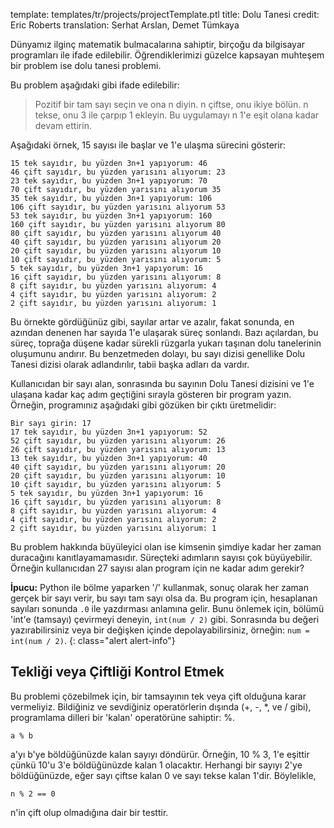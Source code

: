 template: templates/tr/projects/projectTemplate.ptl
title: Dolu Tanesi
credit: Eric Roberts
translation: Serhat Arslan, Demet Tümkaya

Dünyamız ilginç matematik bulmacalarına sahiptir, birçoğu da bilgisayar programları ile ifade edilebilir. Öğrendiklerimizi güzelce kapsayan muhteşem bir problem ise dolu tanesi problemi.

Bu problem aşağıdaki gibi ifade edilebilir:

> Pozitif bir tam sayı seçin ve ona n diyin.
> n çiftse, onu ikiye bölün.
> n tekse, onu 3 ile çarpıp 1 ekleyin.
> Bu uygulamayı n 1'e eşit olana kadar devam ettirin.

Aşağıdaki örnek, 15 sayısı ile başlar ve 1'e ulaşma sürecini gösterir:

```
15 tek sayıdır, bu yüzden 3n+1 yapıyorum: 46
46 çift sayıdır, bu yüzden yarısını alıyorum: 23
23 tek sayıdır, bu yüzden 3n+1 yapıyorum: 70
70 çift sayıdır, bu yüzden yarısını alıyorum 35
35 tek sayıdır, bu yüzden 3n+1 yapıyorum: 106
106 çift sayıdır, bu yüzden yarısını alıyorum 53
53 tek sayıdır, bu yüzden 3n+1 yapıyorum: 160
160 çift sayıdır, bu yüzden yarısını alıyorum 80
80 çift sayıdır, bu yüzden yarısını alıyorum 40
40 çift sayıdır, bu yüzden yarısını alıyorum 20
20 çift sayıdır, bu yüzden yarısını alıyorum 10
10 çift sayıdır, bu yüzden yarısını alıyorum: 5
5 tek sayıdır, bu yüzden 3n+1 yapıyorum: 16
16 çift sayıdır, bu yüzden yarısını alıyorum: 8
8 çift sayıdır, bu yüzden yarısını alıyorum: 4
4 çift sayıdır, bu yüzden yarısını alıyorum: 2
2 çift sayıdır, bu yüzden yarısını alıyorum: 1
```

Bu örnekte gördüğünüz gibi, sayılar artar ve azalır, fakat sonunda, en azından denenen har sayıda 1'e ulaşarak süreç sonlandı. Bazı açılardan, bu süreç, toprağa düşene kadar sürekli rüzgarla yukarı taşınan dolu tanelerinin oluşumunu andırır. Bu benzetmeden dolayı, bu sayı dizisi genellike Dolu Tanesi dizisi olarak adlandırılır, tabii başka adları da vardır.

Kullanıcıdan bir sayı alan, sonrasında bu sayının Dolu Tanesi dizisini ve 1'e ulaşana kadar kaç adım geçtiğini sırayla gösteren bir program yazın. Örneğin, programınız aşağıdaki gibi gözüken bir çıktı üretmelidir:

```
Bir sayı girin: 17
17 tek sayıdır, bu yüzden 3n+1 yapıyorum: 52
52 çift sayıdır, bu yüzden yarısını alıyorum: 26
26 çift sayıdır, bu yüzden yarısını alıyorum: 13
13 tek sayıdır, bu yüzden 3n+1 yapıyorum: 40
40 çift sayıdır, bu yüzden yarısını alıyorum: 20
20 çift sayıdır, bu yüzden yarısını alıyorum: 10
10 çift sayıdır, bu yüzden yarısını alıyorum: 5
5 tek sayıdır, bu yüzden 3n+1 yapıyorum: 16
16 çift sayıdır, bu yüzden yarısını alıyorum: 8
8 çift sayıdır, bu yüzden yarısını alıyorum: 4
4 çift sayıdır, bu yüzden yarısını alıyorum: 2
2 çift sayıdır, bu yüzden yarısını alıyorum: 1
```

Bu problem hakkında büyüleyici olan ise kimsenin şimdiye kadar her zaman duracağını kanıtlayamamasıdır. Süreçteki adımların sayısı çok büyüyebilir. Örneğin kullanıcıdan 27 sayısı alan program için ne kadar adım gerekir?

**İpucu:** Python ile bölme yaparken '/' kullanmak, sonuç olarak her zaman gerçek bir sayı verir, bu sayı tam sayı olsa da. Bu program için, hesaplanan sayıları sonunda `.0` ile yazdırması anlamına gelir. Bunu önlemek için, bölümü 'int'e (tamsayı) çevirmeyi deneyin, `int(num / 2)` gibi. Sonrasında bu değeri yazırabilirsiniz veya bir değişken içinde depolayabilirsiniz, örneğin: `num = int(num / 2)`.
{: class="alert alert-info"}

## Tekliği veya Çiftliği Kontrol Etmek
Bu problemi çözebilmek için, bir tamsayının tek veya çift olduğuna karar vermeliyiz. Bildiğiniz ve sevdiğiniz operatörlerin dışında (+, -, \*, ve / gibi), programlama dilleri bir 'kalan' operatörüne sahiptir: %.

```
a % b
```

a'yı b'ye böldüğünüzde kalan sayıyı döndürür. Örneğin, 10 % 3, 1'e eşittir çünkü 10'u 3'e böldüğünüzde kalan 1 olacaktır. Herhangi bir sayıyı 2'ye böldüğünüzde, eğer sayı çiftse kalan 0 ve sayı tekse kalan 1'dir. Böylelikle,

```
n % 2 == 0
```

n'in çift olup olmadığına dair bir testtir.